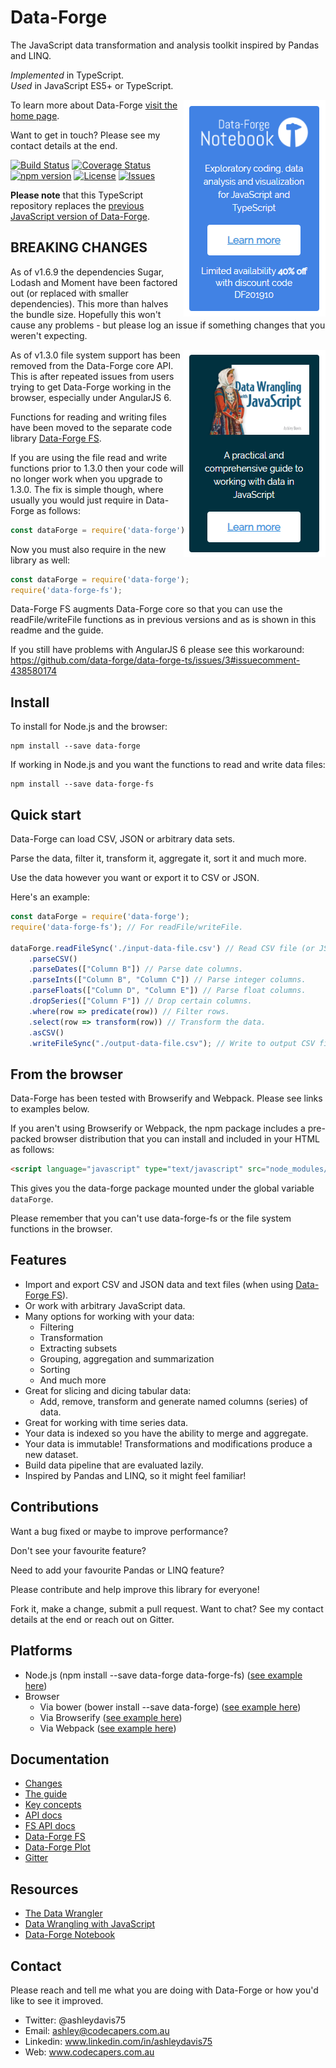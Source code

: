 # Data-Forge

The JavaScript data transformation and analysis toolkit inspired by Pandas and LINQ.

*Implemented* in TypeScript.<br>
*Used* in JavaScript ES5+ or TypeScript.

<a target="_blank" href="https://www.data-forge-notebook.com/"><img align="right" src="images/support2.png"></a>

To learn more about Data-Forge [visit the home page](http://data-forge-js.com/).

Want to get in touch? Please see my contact details at the end.

[![Build Status](https://travis-ci.org/data-forge/data-forge-ts.svg?branch=master)](https://travis-ci.org/data-forge/data-forge-ts)
[![Coverage Status](https://coveralls.io/repos/github/data-forge/data-forge-ts/badge.svg?branch=master)](https://coveralls.io/github/data-forge/data-forge-ts?branch=master)
[![npm version](https://badge.fury.io/js/data-forge.svg)](https://badge.fury.io/js/data-forge)
[![License](http://img.shields.io/badge/license-MIT-brightgreen.svg)](http://opensource.org/licenses/MIT)
[![Issues](http://img.shields.io/github/issues/data-forge/data-forge-ts.svg)](https://github.com/data-forge/data-forge-ts/blob/master/issues)


**Please note** that this TypeScript repository replaces the [previous JavaScript version of Data-Forge](https://github.com/data-forge/data-forge-js).

## BREAKING CHANGES

As of v1.6.9 the dependencies Sugar, Lodash and Moment have been factored out (or replaced with smaller dependencies). This more than halves the bundle size. Hopefully this won't cause any problems - but please log an issue if something changes that you weren't expecting.

<a target="_blank" href="http://bit.ly/2t2cJu2"><img align="right" src="images/support3.png"></a>

As of v1.3.0 file system support has been removed from the Data-Forge core API. This is after repeated issues from users trying to get Data-Forge working in the browser, especially under AngularJS 6.

Functions for reading and writing files have been moved to the separate code library [Data-Forge FS](https://github.com/data-forge/data-forge-fs).

If you are using the file read and write functions prior to 1.3.0 then your code will no longer work when you upgrade to 1.3.0. The fix is simple though, where usually you would just require in Data-Forge as follows:

```javascript
const dataForge = require('data-forge');
```

Now you must also require in the new library as well:

```javascript
const dataForge = require('data-forge');
require('data-forge-fs');
```

Data-Forge FS augments Data-Forge core so that you can use the readFile/writeFile functions as in previous versions and as is shown in this readme and the guide.

If you still have problems with AngularJS 6 please see this workaround:
https://github.com/data-forge/data-forge-ts/issues/3#issuecomment-438580174

## Install

To install for Node.js and the browser:

    npm install --save data-forge

If working in Node.js and you want the functions to read and write data files:

    npm install --save data-forge-fs

## Quick start

Data-Forge can load CSV, JSON or arbitrary data sets. 

Parse the data, filter it, transform it, aggregate it, sort it and much more.

Use the data however you want or export it to CSV or JSON.

Here's an example:

```JavaScript
const dataForge = require('data-forge');
require('data-forge-fs'); // For readFile/writeFile.

dataForge.readFileSync('./input-data-file.csv') // Read CSV file (or JSON!)
    .parseCSV()
    .parseDates(["Column B"]) // Parse date columns.
    .parseInts(["Column B", "Column C"]) // Parse integer columns.
    .parseFloats(["Column D", "Column E"]) // Parse float columns.
    .dropSeries(["Column F"]) // Drop certain columns.
    .where(row => predicate(row)) // Filter rows.
    .select(row => transform(row)) // Transform the data.
    .asCSV() 
    .writeFileSync("./output-data-file.csv"); // Write to output CSV file (or JSON!)
```

## From the browser

Data-Forge has been tested with Browserify and Webpack. Please see links to examples below.

If you aren't using Browserify or Webpack, the npm package includes a pre-packed browser distribution that you can install and included in your HTML as follows:

```html
<script language="javascript" type="text/javascript" src="node_modules/data-forge/dist/web/index.js"></script>
```

This gives you the data-forge package mounted under the global variable `dataForge`.

Please remember that you can't use data-forge-fs or the file system functions in the browser.

## Features

- Import and export CSV and JSON data and text files (when using [Data-Forge FS](https://github.com/data-forge/data-forge-fs)).
- Or work with arbitrary JavaScript data.
- Many options for working with your data:
    - Filtering
    - Transformation
    - Extracting subsets
    - Grouping, aggregation and summarization
    - Sorting
    - And much more
- Great for slicing and dicing tabular data:
    - Add, remove, transform and generate named columns (series) of data.
- Great for working with time series data.
- Your data is indexed so you have the ability to merge and aggregate.
- Your data is immutable! Transformations and modifications produce a new dataset.
- Build data pipeline that are evaluated lazily.
- Inspired by Pandas and LINQ, so it might feel familiar!

## Contributions

Want a bug fixed or maybe to improve performance?

Don't see your favourite feature?

Need to add your favourite Pandas or LINQ feature?

Please contribute and help improve this library for everyone!

Fork it, make a change, submit a pull request. Want to chat? See my contact details at the end or reach out on Gitter.



## Platforms

- Node.js (npm install --save data-forge data-forge-fs) ([see example here](https://github.com/data-forge/data-forge-examples-and-tests/tree/master/package-test/npm))
- Browser
    - Via bower (bower install --save data-forge) ([see example here](https://github.com/data-forge/data-forge-examples-and-tests/tree/master/package-test/bower))
    - Via Browserify ([see example here](https://github.com/data-forge/data-forge-examples-and-tests/tree/master/examples/2.%20plot%20-%20in%20browser))
    - Via Webpack ([see example here](https://github.com/data-forge/data-forge-examples-and-tests/tree/master/examples/3.%20plot%20-%20in%20browser%20-%20with%20dates))

## Documentation

- [Changes](docs/changes.md)
- [The guide](docs/guide.md)
- [Key concepts](docs/concepts.md)
- [API docs](https://data-forge.github.io/data-forge-ts/)
- [FS API docs](https://data-forge.github.io/data-forge-fs/index.html)
- [Data-Forge FS](https://github.com/data-forge/data-forge-fs/)
- [Data-Forge Plot](https://github.com/data-forge/data-forge-plot/)
- [Gitter](https://gitter.im/data-forge)

## Resources

- [The Data Wrangler](http://www.the-data-wrangler.com/)
- [Data Wrangling with JavaScript](http://bit.ly/2t2cJu2)
- [Data-Forge Notebook](http://www.data-forge-notebook.com/)

## Contact

Please reach and tell me what you are doing with Data-Forge or how you'd like to see it improved.

- Twitter: @ashleydavis75
- Email: ashley@codecapers.com.au
- Linkedin: www.linkedin.com/in/ashleydavis75
- Web: www.codecapers.com.au